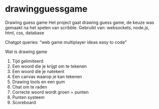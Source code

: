 # drawingguessgame
Drawing guess game 
Het project gaat drawing guess game, de keuze was gemaakt na het spelen van scribble.
Gebruikt van: websockets, node.js, html, css, database

Chatgpt queries: 
“web game multiplayer ideas easy to code” 

Wat is drawing game
1.	Tijd gelimiteerd
2.	Een woord die je krijgt om te tekenen
3.	Een woord die je natekent 
4.	Een canvas waarop je kan tekenen
5.	Drawing tools en een gum
6.	Chat om te raden
7.	Correcte woord wordt groen + punten
8.	Punten systeem
9.	Scoreboard



